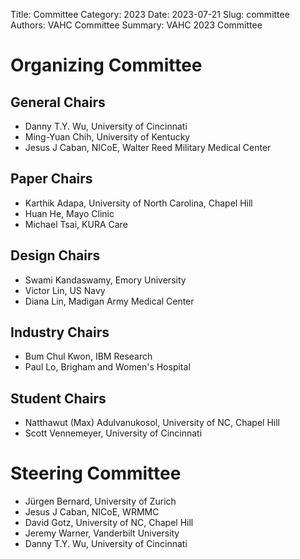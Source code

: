 Title: Committee
Category: 2023
Date: 2023-07-21
Slug: committee
Authors: VAHC Committee
Summary: VAHC 2023 Committee


Organizing Committee
====================

General Chairs
--------------

- Danny T.Y. Wu, University of Cincinnati
- Ming-Yuan Chih,	University of Kentucky
- Jesus J Caban, NICoE, Walter Reed Military Medical Center


Paper Chairs
------------

- Karthik Adapa, University of North Carolina, Chapel Hill
- Huan He, Mayo Clinic
- Michael Tsai, KURA Care


Design Chairs
-------------

- Swami Kandaswamy, Emory University
- Victor Lin, US Navy
- Diana Lin, Madigan Army Medical Center


Industry Chairs
---------------

- Bum Chul Kwon, IBM Research
- Paul Lo, Brigham and Women's Hospital


Student Chairs
--------------

- Natthawut	(Max) Adulvanukosol, University of NC, Chapel Hill
- Scott Vennemeyer, University of Cincinnati


Steering Committee
==================

- Jürgen Bernard, University of Zurich
- Jesus J Caban, NICoE, WRMMC
- David Gotz, University of NC, Chapel Hill
- Jeremy Warner, Vanderbilt University
- Danny T.Y. Wu, University of Cincinnati
